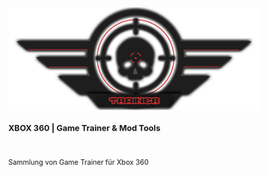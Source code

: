 <p align="center"><img src="https://raw.githubusercontent.com/RAConquista/X360-TRN/master/docs/images/trainer_logo.png"></img>

<p align="center"><h3>XBOX 360 | Game Trainer & Mod Tools</h3>
<br>
<br>
Sammlung von Game Trainer für Xbox 360
